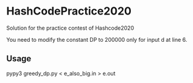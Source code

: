 # HashCodePractice2020
Solution for the practice contest of Hashcode2020

You need to modify the constant DP to 200000 only for input d at line 6.

## Usage
pypy3 greedy_dp.py < e_also_big.in > e.out

